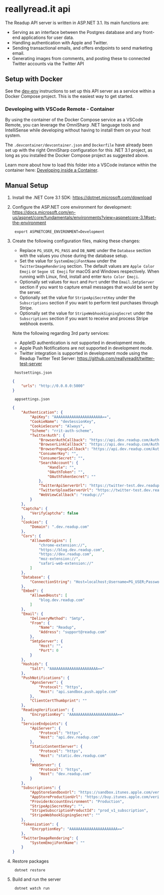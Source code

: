 # reallyread.it api

The Readup API server is written in ASP.NET 3.1. Its main functions are:
- Serving as an interface between the Postgres database and any front-end applications for user data.
- Handling authentication with Apple and Twitter.
- Sending transactional emails, and offers endpoints to send marketing email.
- Generating images from comments, and posting these to connected Twitter accounts via the Twitter API

## Setup with Docker

See the [dev-env](https://github.com/reallyreadit/dev-env) instructions to set up this API server as a service within a Docker Compose project. This is the easiest way to get started.

### Developing with VSCode Remote - Container 

By using the container of the Docker Compose service as a VSCode Remote, you can leverage the OmniSharp .NET language tools and IntelliSense while developing without having to install them on your host system. 

The `.devcontainer/devcontainer.json` and `Dockerfile` have already been set up with the right OmniSharp configuration for this .NET 3.1 project, as long as you installed the Docker Compose project as suggested above.

Learn more about how to load this folder into a VSCode instance within the container here: [Developing inside a Container](https://code.visualstudio.com/docs/remote/containers#_create-a-devcontainerjson-file).



## Manual Setup
1. Install the .NET Core 3.1 SDK: https://dotnet.microsoft.com/download
2. Configure the ASP.NET core environment for development: https://docs.microsoft.com/en-us/aspnet/core/fundamentals/environments?view=aspnetcore-3.1#set-the-environment

        export ASPNETCORE_ENVIRONMENT=Development
3. Create the following configuration files, making these changes:

    - Replace `PG_USER`, `PG_PASS` and `DB_NAME` under the `Database` section with the values you chose during the database setup.
    - Set the value for `SystemEmojiFontName` under the `TwitterImageRendering` section. The default values are `Apple Color Emoji` or `Segoe UI Emoji` for macOS and Windows respectively. When running with Linux, find, install and enter `Noto Color Emoji`.
	 - Optionally set values for `Host` and `Port` under the `Email.SmtpServer` section if you want to capture email messages that would be sent by the server.
	 - Optionally set the value for `StripeApiSecretKey` under the `Subscriptions` section if you want to perform test purchases through Stripe.
	 - Optionally set the value for `StripeWebhookSigningSecret` under the `Subscriptions` section if you want to receive and process Stripe webhook events.

    Note the following regarding 3rd party services:
	 - AppleID authentication is not supported in development mode.
	 - Apple Push Notifications are not supported in development mode.
	 - Twitter integration is supported in development mode using the Readup Twitter Test Server: https://github.com/reallyreadit/twitter-test-server
    <!--end list-->

        hostsettings.json
    ```json
    {
    	"urls": "http://0.0.0.0:5000"
    }
    ```
        appsettings.json
    ```json
    {
    	"Authentication": {
    		"ApiKey": "AAAAAAAAAAAAAAAAAAAAAA==",
    		"CookieName": "devSessionKey",
    		"CookieSecure": "Always",
    		"Scheme": "rrit-auth-scheme",
    		"TwitterAuth": {
    			"BrowserAuthCallback": "https://api.dev.readup.com/Auth/TwitterAuthenticationCallback",
    			"BrowserLinkCallback": "https://api.dev.readup.com/Auth/TwitterLinkCallback",
    			"BrowserPopupCallback": "https://api.dev.readup.com/Auth/TwitterPopupCallback",
    			"ConsumerKey": "",
    			"ConsumerSecret": "",
    			"SearchAccount": {
    				"Handle": "",
    				"OAuthToken": "",
    				"OAuthTokenSecret": ""
    			},
    			"TwitterApiServerUrl": "https://twitter-test.dev.readup.com",
    			"TwitterUploadServerUrl": "https://twitter-test.dev.readup.com",
    			"WebViewCallback": "readup://"
    		}
    	},
    	"Captcha": {
    		"VerifyCaptcha": false
    	},
    	"Cookies": {
    		"Domain": ".dev.readup.com"
    	},
    	"Cors": {
    		"AllowedOrigins": [
    			"chrome-extension://",
    			"https://blog.dev.readup.com",
    			"https://dev.readup.com",
    			"moz-extension://",
    			"safari-web-extension://"
    		]
    	},
    	"Database": {
    		"ConnectionString": "Host=localhost;Username=PG_USER;Password=PG_PASS;Database=DB_NAME"
    	},
    	"Embed": {
    		"AllowedHosts": [
    			"blog.dev.readup.com"
    		]
    	},
    	"Email": {
    		"DeliveryMethod": "Smtp",
    		"From": {
    			"Name": "Readup",
    			"Address": "support@readup.com"
    		},
    		"SmtpServer": {
    			"Host": "",
    			"Port": 0
    		}
    	},
    	"Hashids": {
    		"Salt": "AAAAAAAAAAAAAAAAAAAAAA=="
    	},
    	"PushNotifications": {
    		"ApnsServer": {
    			"Protocol": "https",
    			"Host": "api.sandbox.push.apple.com"
    		},
    		"ClientCertThumbprint": ""
    	},
    	"ReadingVerification": {
    		"EncryptionKey": "AAAAAAAAAAAAAAAAAAAAAA=="
    	},
    	"ServiceEndpoints": {
    		"ApiServer": {
    			"Protocol": "https",
    			"Host": "api.dev.readup.com"
    		},
    		"StaticContentServer": {
    			"Protocol": "https",
    			"Host": "static.dev.readup.com"
    		},
    		"WebServer": {
    			"Protocol": "https",
    			"Host": "dev.readup.com"
    		}
    	},
    	"Subscriptions": {
    		"AppStoreSandboxUrl": "https://sandbox.itunes.apple.com/verifyReceipt",
    		"AppStoreProductionUrl": "https://buy.itunes.apple.com/verifyReceipt",
    		"ProviderAccountEnvironment": "Production",
    		"StripeApiSecretKey": "",
    		"StripeSubscriptionProductId": "prod_v1_subscription",
    		"StripeWebhookSigningSecret": ""
    	},
    	"Tokenization": {
    		"EncryptionKey": "AAAAAAAAAAAAAAAAAAAAAA=="
    	},
    	"TwitterImageRendering": {
    		"SystemEmojiFontName": ""
    	}
    }
    ```
5. Restore packages

        dotnet restore
4. Build and run the server

        dotnet watch run